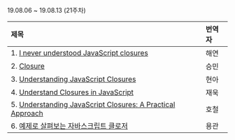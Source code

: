 19.08.06 ~ 19.08.13 (21주차)

|     제목     |    번역자    |
| :---------- | :--------- |
| 1. [I never understood JavaScript closures](https://github.com/Lee-hyuna/33-js-concepts-kr/wiki/I-never-understood-JavaScript-closures) | 해연 |
| 2. [Closure](https://javascript.info/closure) | 승민 |
| 3. [Understanding JavaScript Closures](https://github.com/Lee-hyuna/33-js-concepts-kr/wiki/%ED%81%B4%EB%A1%9C%EC%A0%80-%EC%9D%B4%ED%95%B4%ED%95%98%EA%B8%B0) | 현아 |
| 4. [Understand Closures in JavaScript](https://github.com/Lee-hyuna/33-js-concepts-kr/wiki/Understand-Closures-in-JavaScript) | 재욱 |
| 5. [Understanding JavaScript Closures: A Practical Approach](https://github.com/Lee-hyuna/33-js-concepts-kr/wiki/Understanding-JavaScript-Closures:-A-Practical-Approach) | 호철 |
| 6. [예제로 살펴보는 자바스크립트 클로저](https://github.com/Lee-hyuna/33-js-concepts-kr/wiki/javascript-closures-by-example) | 용관 |